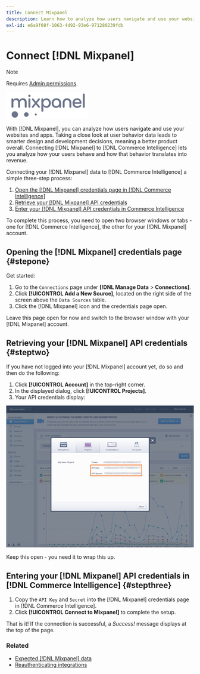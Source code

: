 ```yaml
---
title: Connect Mixpanel
description: Learn how to analyze how users navigate and use your websites and apps.
exl-id: e6a9f08f-1063-4d92-93e6-971280239fdb
---
```

# Connect [!DNL Mixpanel] 

>[!NOTE]
>
>Requires [Admin permissions](../../../administrator/user-management/user-management.md).

![](../../../assets/Mixpanel_logo.png)

With [!DNL Mixpanel], you can analyze how users navigate and use your websites and apps. Taking a close look at user behavior data leads to smarter design and development decisions, meaning a better product overall. Connecting [!DNL Mixpanel] to [!DNL Commerce Intelligence] lets you analyze how your users behave and how that behavior translates into revenue.

Connecting your [!DNL Mixpanel] data to [!DNL Commerce Intelligence] a simple three-step process:

1. [Open the [!DNL Mixpanel] credentials page in [!DNL Commerce Intelligence]](#stepone)
1. [Retrieve your [!DNL Mixpanel] API credentials](#steptwo)
1. [Enter your [!DNL Mixpanel] API credentials in Commerce Intelligence](#stepthree)

To complete this process, you need to open two browser windows or tabs - one for [!DNL Commerce Intelligence], the other for your [!DNL Mixpanel] account.

## Opening the [!DNL Mixpanel] credentials page {#stepone}

Get started:

1. Go to the `Connections` page under **[!DNL Manage Data** > **Connections]**.
1. Click **[!UICONTROL Add a New Source]**, located on the right side of the screen above the `Data Sources` table.
1. Click the [!DNL Mixpanel] icon and the credentials page open.

Leave this page open for now and switch to the browser window with your [!DNL Mixpanel] account.

## Retrieving your [!DNL Mixpanel] API credentials {#steptwo}

If you have not logged into your [!DNL Mixpanel] account yet, do so and then do the following:

1. Click **[!UICONTROL Account]** in the top-right corner.
1. In the displayed dialog, click **[!UICONTROL Projects]**.
1. Your API credentials display:

![Retrieving Mixpanel API credentials](../../../assets/Mixpanel_API_creds.png)

Keep this open - you need it to wrap this up.

## Entering your [!DNL Mixpanel] API credentials in [!DNL Commerce Intelligence] {#stepthree}

1. Copy the `API Key` and `Secret` into the [!DNL Mixpanel] credentials page in [!DNL Commerce Intelligence].
1. Click **[!UICONTROL Connect to Mixpanel]** to complete the setup.

That is it! If the connection is successful, a _Success!_ message displays at the top of the page.

### Related

* [Expected [!DNL Mixpanel] data](../integrations/mixpanel-data.md)
* [Reauthenticating integrations](https://experienceleague.adobe.com/docs/commerce-knowledge-base/kb/how-to/mbi-reauthenticating-integrations.html?lang=en)
